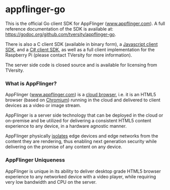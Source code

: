 appflinger-go
=============

This is the official Go client SDK for AppFlinger (www.appflinger.com). A full reference documentation of the SDK is available at:
https://godoc.org/github.com/tversity/appflinger-go.

There is also a C client SDK (available in binary form), a [Javascript client SDK](https://github.com/ronenmiz/appflinger-js), and a [C# client SDK](https://github.com/ronenmiz/appflinger-mediaroom), as well as a full client implementation for the Raspberry Pi (please contact TVersity for more information). 

The server side code is closed source and is available for licensing from TVersity.

### What is AppFlinger?

AppFlinger (www.appflinger.com) is a [cloud browser](https://www.w3.org/TR/cloud-browser-arch/), i.e. it is an HTML5 browser (based on [Chromium](https://www.chromium.org/Home)) running in the cloud and delivered to client devices as a video or image stream.

AppFlinger is a server side technology that can be deployed in the cloud or on-premise and be utilized for delivering a consistent HTML5 content experience to any device, in a hardware agnostic manner.

AppFlinger physically [isolates](https://en.wikipedia.org/wiki/Browser_isolation) edge devices and edge networks from the content they are rendering, thus enabling next generation security while delivering on the promise of any content on any device.

### AppFlinger Uniqueness

AppFlinger is unique in its ability to deliver desktop grade HTML5 browser experience to any networked device with a video player, while requiring very low bandwidth and CPU on the server.
